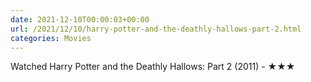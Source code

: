 ```yaml
---
date: 2021-12-10T00:00:03+00:00
url: /2021/12/10/harry-potter-and-the-deathly-hallows-part-2.html
categories: Movies
---
```

Watched Harry Potter and the Deathly Hallows: Part 2 (2011) - ★★★




